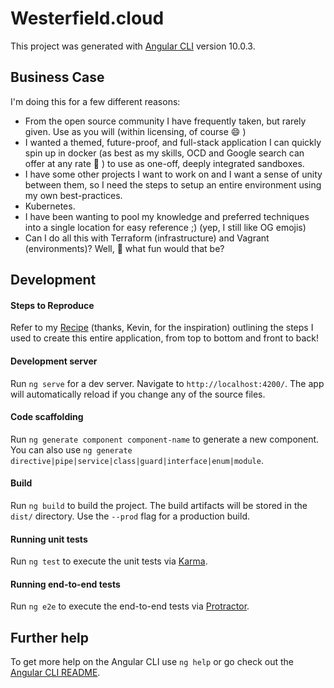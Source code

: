 # Westerfield.cloud

This project was generated with [Angular CLI](https://github.com/angular/angular-cli) version 10.0.3.

## Business Case

I'm doing this for a few different reasons:
- From the open source community I have frequently taken, but rarely given. Use as you will (within licensing, of course :smile: )
- I wanted a themed, future-proof, and full-stack application I can quickly spin up in docker (as best as my skills, OCD and Google search can offer at any rate :shrug: ) to use as one-off, deeply integrated sandboxes. 
- I have some other projects I want to work on and I want a sense of unity between them, so I need the steps to setup an entire environment using my own best-practices.
- Kubernetes. 
- I have been wanting to pool my knowledge and preferred techniques into a single location for easy reference ;) (yep, I still like OG emojis)
- Can I do all this with Terraform (infrastructure) and Vagrant (environments)? Well, :shrug:  what fun would that be?

## Development

#### Steps to Reproduce

Refer to my [Recipe](https://github.com/ianwesterfield/westerfield.cloud/blob/develop/RECIPE.md) (thanks, Kevin, for the inspiration) outlining the steps I used to create this entire application, from top to bottom and front to back!

#### Development server

Run `ng serve` for a dev server. Navigate to `http://localhost:4200/`. The app will automatically reload if you change any of the source files.

#### Code scaffolding

Run `ng generate component component-name` to generate a new component. You can also use `ng generate directive|pipe|service|class|guard|interface|enum|module`.

#### Build

Run `ng build` to build the project. The build artifacts will be stored in the `dist/` directory. Use the `--prod` flag for a production build.

#### Running unit tests

Run `ng test` to execute the unit tests via [Karma](https://karma-runner.github.io).

#### Running end-to-end tests

Run `ng e2e` to execute the end-to-end tests via [Protractor](http://www.protractortest.org/).

## Further help

To get more help on the Angular CLI use `ng help` or go check out the [Angular CLI README](https://github.com/angular/angular-cli/blob/master/README.md).
